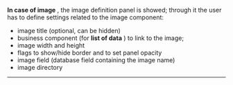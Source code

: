 **In case of image** , the image definition panel is showed; through it the user has to define settings related to the image component:

* image title (optional, can be hidden)
* business component (for  **list of data** ) to link to the image;
* image width and height
* flags to show/hide border and to set panel opacity
* image field (database field containing the image name)
* image directory



                

---


